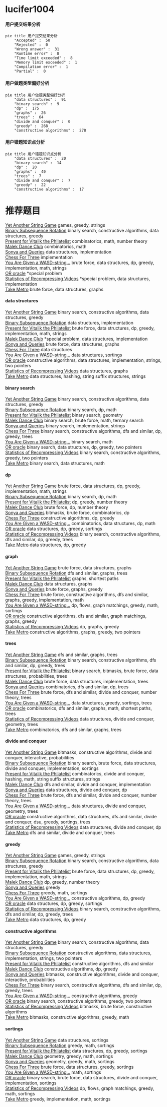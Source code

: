 # lucifer1004
<!-- tabs:start -->
#### **用户提交结果分析**

```mermaid
pie title 用户提交结果分析
    "Accepted" :  50
    "Rejected" :  0
    "Wrong answer" :  31
    "Runtime error" :  8
    "Time limit exceeded" :  8
    "Memory limit exceeded" :  1
    "Compilation error" :  1
    "Partial" :  0
```
#### **用户做题类型偏好分析**

```mermaid
pie title 用户做题类型偏好分析
    "data structures" :  91
    "binary search" :  9
    "dp" :  175
    "graphs" :  26
    "trees" :  64
    "divide and conquer" :  0
    "greedy" :  268
    "constructive algorithms" :  278
```
#### **用户错题知识点分析**

```mermaid
pie title 用户错题知识点分析
    "data structures" :  20
    "binary search" :  14
    "dp" :  20
    "graphs" :  40
    "trees" :  7
    "divide and conquer" :  7
    "greedy" :  22
    "constructive algorithms" :  17
```
<!-- tabs:end -->
# 推荐题目
[Yet Another String Game](http://codeforces.com/problemset/problem/1480/A)		games,
                        greedy,
                        strings		  
[Binary Subsequence Rotation](http://codeforces.com/problemset/problem/1370/E)		binary search,
                        constructive algorithms,
                        data structures,
                        greedy		  
[Present for Vitalik the Philatelist](http://codeforces.com/problemset/problem/585/E)		combinatorics,
                        math,
                        number theory		  
[Malek Dance Club](http://codeforces.com/problemset/problem/319/A)		combinatorics,
                        math		  
[Sonya and Queries](http://codeforces.com/problemset/problem/713/A)		data structures,
                        implementation		  
[Chess For Three](http://codeforces.com/problemset/problem/893/A)		implementation		  
[You Are Given a WASD-string...](http://codeforces.com/problemset/problem/1202/C)		brute force,
                        data structures,
                        dp,
                        greedy,
                        implementation,
                        math,
                        strings		  
[OR oracle](http://codeforces.com/problemset/problem/1115/G2)		*special problem		  
[Statistics of Recompressing Videos](http://codeforces.com/problemset/problem/523/D)		*special problem,
                        data structures,
                        implementation		  
[Take Metro](http://codeforces.com/problemset/problem/1056/G)		brute force,
                        data structures,
                        graphs		  
<!-- tabs:start -->
#### **data structures**
[Yet Another String Game](http://codeforces.com/problemset/problem/1370/E)		binary search,
                        constructive algorithms,
                        data structures,
                        greedy		  
[Binary Subsequence Rotation](http://codeforces.com/problemset/problem/713/A)		data structures,
                        implementation		  
[Present for Vitalik the Philatelist](http://codeforces.com/problemset/problem/1202/C)		brute force,
                        data structures,
                        dp,
                        greedy,
                        implementation,
                        math,
                        strings		  
[Malek Dance Club](http://codeforces.com/problemset/problem/523/D)		*special problem,
                        data structures,
                        implementation		  
[Sonya and Queries](http://codeforces.com/problemset/problem/1056/G)		brute force,
                        data structures,
                        graphs		  
[Chess For Three](http://codeforces.com/problemset/problem/19/D)		data structures		  
[You Are Given a WASD-string...](http://codeforces.com/problemset/problem/773/E)		data structures,
                        sortings		  
[OR oracle](https://codeforces.com/contest/1382/problem/C2)		constructive algorithms,
                        data structures,
                        implementation,
                        strings,
                        two pointers		  
[Statistics of Recompressing Videos](http://codeforces.com/problemset/problem/878/C)		data structures,
                        graphs		  
[Take Metro](http://codeforces.com/problemset/problem/727/E)		data structures,
                        hashing,
                        string suffix structures,
                        strings		  
#### **binary search**
[Yet Another String Game](http://codeforces.com/problemset/problem/1370/E)		binary search,
                        constructive algorithms,
                        data structures,
                        greedy		  
[Binary Subsequence Rotation](http://codeforces.com/problemset/problem/1056/F)		binary search,
                        dp,
                        math		  
[Present for Vitalik the Philatelist](http://codeforces.com/problemset/problem/198/C)		binary search,
                        geometry		  
[Malek Dance Club](http://codeforces.com/problemset/problem/1288/A)		binary search,
                        brute force,
                        math,
                        ternary search		  
[Sonya and Queries](http://codeforces.com/problemset/problem/1187/B)		binary search,
                        implementation,
                        strings		  
[Chess For Three](http://codeforces.com/problemset/problem/1442/E)		binary search,
                        constructive algorithms,
                        dfs and similar,
                        dp,
                        greedy,
                        trees		  
[You Are Given a WASD-string...](http://codeforces.com/problemset/problem/1359/C)		binary search,
                        math		  
[OR oracle](http://codeforces.com/problemset/problem/1492/C)		binary search,
                        data structures,
                        dp,
                        greedy,
                        two pointers		  
[Statistics of Recompressing Videos](http://codeforces.com/problemset/problem/1463/D)		binary search,
                        constructive algorithms,
                        greedy,
                        two pointers		  
[Take Metro](http://codeforces.com/problemset/problem/1490/G)		binary search,
                        data structures,
                        math		  
#### **dp**
[Yet Another String Game](http://codeforces.com/problemset/problem/1202/C)		brute force,
                        data structures,
                        dp,
                        greedy,
                        implementation,
                        math,
                        strings		  
[Binary Subsequence Rotation](http://codeforces.com/problemset/problem/1056/F)		binary search,
                        dp,
                        math		  
[Present for Vitalik the Philatelist](http://codeforces.com/problemset/problem/1005/D)		dp,
                        greedy,
                        number theory		  
[Malek Dance Club](http://codeforces.com/problemset/problem/27/E)		brute force,
                        dp,
                        number theory		  
[Sonya and Queries](http://codeforces.com/problemset/problem/1245/F)		bitmasks,
                        brute force,
                        combinatorics,
                        dp		  
[Chess For Three](http://codeforces.com/problemset/problem/1420/C1)		constructive algorithms,
                        dp,
                        greedy		  
[You Are Given a WASD-string...](http://codeforces.com/problemset/problem/1151/E)		combinatorics,
                        data structures,
                        dp,
                        math		  
[OR oracle](http://codeforces.com/problemset/problem/777/B)		data structures,
                        dp,
                        greedy,
                        sortings		  
[Statistics of Recompressing Videos](http://codeforces.com/problemset/problem/1442/E)		binary search,
                        constructive algorithms,
                        dfs and similar,
                        dp,
                        greedy,
                        trees		  
[Take Metro](http://codeforces.com/problemset/problem/1468/A)		data structures,
                        dp,
                        greedy		  
#### **graph**
[Yet Another String Game](http://codeforces.com/problemset/problem/1056/G)		brute force,
                        data structures,
                        graphs		  
[Binary Subsequence Rotation](http://codeforces.com/problemset/problem/864/F)		dfs and similar,
                        graphs,
                        trees		  
[Present for Vitalik the Philatelist](http://codeforces.com/problemset/problem/666/B)		graphs,
                        shortest paths		  
[Malek Dance Club](http://codeforces.com/problemset/problem/878/C)		data structures,
                        graphs		  
[Sonya and Queries](http://codeforces.com/problemset/problem/1327/B)		brute force,
                        graphs,
                        greedy		  
[Chess For Three](http://codeforces.com/problemset/problem/1487/C)		brute force,
                        constructive algorithms,
                        dfs and similar,
                        graphs,
                        greedy,
                        implementation,
                        math		  
[You Are Given a WASD-string...](http://codeforces.com/problemset/problem/1437/C)		dp,
                        flows,
                        graph matchings,
                        greedy,
                        math,
                        sortings		  
[OR oracle](http://codeforces.com/problemset/problem/1470/D)		constructive algorithms,
                        dfs and similar,
                        graph matchings,
                        graphs,
                        greedy		  
[Statistics of Recompressing Videos](http://codeforces.com/problemset/problem/1476/C)		dp,
                        graphs,
                        greedy		  
[Take Metro](http://codeforces.com/problemset/problem/1304/D)		constructive algorithms,
                        graphs,
                        greedy,
                        two pointers		  
#### **trees**
[Yet Another String Game](http://codeforces.com/problemset/problem/864/F)		dfs and similar,
                        graphs,
                        trees		  
[Binary Subsequence Rotation](http://codeforces.com/problemset/problem/1442/E)		binary search,
                        constructive algorithms,
                        dfs and similar,
                        dp,
                        greedy,
                        trees		  
[Present for Vitalik the Philatelist](http://codeforces.com/problemset/problem/1479/D)		binary search,
                        bitmasks,
                        brute force,
                        data structures,
                        probabilities,
                        trees		  
[Malek Dance Club](http://codeforces.com/problemset/problem/1511/C)		brute force,
                        data structures,
                        implementation,
                        trees		  
[Sonya and Queries](http://codeforces.com/problemset/problem/1499/F)		combinatorics,
                        dfs and similar,
                        dp,
                        trees		  
[Chess For Three](http://codeforces.com/problemset/problem/1491/E)		brute force,
                        dfs and similar,
                        divide and conquer,
                        number theory,
                        trees		  
[You Are Given a WASD-string...](http://codeforces.com/problemset/problem/1466/D)		data structures,
                        greedy,
                        sortings,
                        trees		  
[OR oracle](http://codeforces.com/problemset/problem/1495/D)		combinatorics,
                        dfs and similar,
                        graphs,
                        math,
                        shortest paths,
                        trees		  
[Statistics of Recompressing Videos](http://codeforces.com/problemset/problem/1303/G)		data structures,
                        divide and conquer,
                        geometry,
                        trees		  
[Take Metro](http://codeforces.com/problemset/problem/1454/E)		combinatorics,
                        dfs and similar,
                        graphs,
                        trees		  
#### **divide and conquer**
[Yet Another String Game](http://codeforces.com/problemset/problem/1364/E)		bitmasks,
                        constructive algorithms,
                        divide and conquer,
                        interactive,
                        probabilities		  
[Binary Subsequence Rotation](http://codeforces.com/problemset/problem/1461/D)		binary search,
                        brute force,
                        data structures,
                        divide and conquer,
                        implementation,
                        sortings		  
[Present for Vitalik the Philatelist](http://codeforces.com/problemset/problem/1466/G)		combinatorics,
                        divide and conquer,
                        hashing,
                        math,
                        string suffix structures,
                        strings		  
[Malek Dance Club](http://codeforces.com/problemset/problem/1490/D)		dfs and similar,
                        divide and conquer,
                        implementation		  
[Sonya and Queries](https://codeforces.com/contest/1483/problem/C)		data structures,
                        divide and conquer,
                        dp		  
[Chess For Three](http://codeforces.com/problemset/problem/1491/E)		brute force,
                        dfs and similar,
                        divide and conquer,
                        number theory,
                        trees		  
[You Are Given a WASD-string...](http://codeforces.com/problemset/problem/1303/G)		data structures,
                        divide and conquer,
                        geometry,
                        trees		  
[OR oracle](http://codeforces.com/problemset/problem/1494/D)		constructive algorithms,
                        data structures,
                        dfs and similar,
                        divide and conquer,
                        dsu,
                        greedy,
                        sortings,
                        trees		  
[Statistics of Recompressing Videos](http://codeforces.com/problemset/problem/1482/E)		data structures,
                        divide and conquer,
                        dp		  
[Take Metro](http://codeforces.com/problemset/problem/566/C)		dfs and similar,
                        divide and conquer,
                        trees		  
#### **greedy**
[Yet Another String Game](http://codeforces.com/problemset/problem/1480/A)		games,
                        greedy,
                        strings		  
[Binary Subsequence Rotation](http://codeforces.com/problemset/problem/1370/E)		binary search,
                        constructive algorithms,
                        data structures,
                        greedy		  
[Present for Vitalik the Philatelist](http://codeforces.com/problemset/problem/1202/C)		brute force,
                        data structures,
                        dp,
                        greedy,
                        implementation,
                        math,
                        strings		  
[Malek Dance Club](http://codeforces.com/problemset/problem/1005/D)		dp,
                        greedy,
                        number theory		  
[Sonya and Queries](http://codeforces.com/problemset/problem/1070/F)		greedy		  
[Chess For Three](http://codeforces.com/problemset/problem/1417/B)		greedy,
                        math,
                        sortings		  
[You Are Given a WASD-string...](http://codeforces.com/problemset/problem/1420/C1)		constructive algorithms,
                        dp,
                        greedy		  
[OR oracle](http://codeforces.com/problemset/problem/777/B)		data structures,
                        dp,
                        greedy,
                        sortings		  
[Statistics of Recompressing Videos](http://codeforces.com/problemset/problem/1442/E)		binary search,
                        constructive algorithms,
                        dfs and similar,
                        dp,
                        greedy,
                        trees		  
[Take Metro](http://codeforces.com/problemset/problem/1468/A)		data structures,
                        dp,
                        greedy		  
#### **constructive algorithms**
[Yet Another String Game](http://codeforces.com/problemset/problem/1370/E)		binary search,
                        constructive algorithms,
                        data structures,
                        greedy		  
[Binary Subsequence Rotation](https://codeforces.com/contest/1382/problem/C2)		constructive algorithms,
                        data structures,
                        implementation,
                        strings,
                        two pointers		  
[Present for Vitalik the Philatelist](http://codeforces.com/problemset/problem/1446/E)		constructive algorithms,
                        dfs and similar		  
[Malek Dance Club](http://codeforces.com/problemset/problem/1420/C1)		constructive algorithms,
                        dp,
                        greedy		  
[Sonya and Queries](http://codeforces.com/problemset/problem/1364/E)		bitmasks,
                        constructive algorithms,
                        divide and conquer,
                        interactive,
                        probabilities		  
[Chess For Three](http://codeforces.com/problemset/problem/1442/E)		binary search,
                        constructive algorithms,
                        dfs and similar,
                        dp,
                        greedy,
                        trees		  
[You Are Given a WASD-string...](http://codeforces.com/problemset/problem/1493/A)		constructive algorithms,
                        greedy		  
[OR oracle](http://codeforces.com/problemset/problem/1463/D)		binary search,
                        constructive algorithms,
                        greedy,
                        two pointers		  
[Statistics of Recompressing Videos](https://codeforces.com/contest/1456/problem/B)		bitmasks,
                        brute force,
                        constructive algorithms		  
[Take Metro](http://codeforces.com/problemset/problem/1492/D)		bitmasks,
                        constructive algorithms,
                        greedy,
                        math		  
#### **sortings**
[Yet Another String Game](http://codeforces.com/problemset/problem/773/E)		data structures,
                        sortings		  
[Binary Subsequence Rotation](http://codeforces.com/problemset/problem/1417/B)		greedy,
                        math,
                        sortings		  
[Present for Vitalik the Philatelist](http://codeforces.com/problemset/problem/777/B)		data structures,
                        dp,
                        greedy,
                        sortings		  
[Malek Dance Club](https://codeforces.com/contest/1496/problem/C)		geometry,
                        greedy,
                        math,
                        sortings		  
[Sonya and Queries](http://codeforces.com/problemset/problem/1495/A)		geometry,
                        greedy,
                        math,
                        sortings		  
[Chess For Three](http://codeforces.com/problemset/problem/1497/A)		brute force,
                        data structures,
                        greedy,
                        sortings		  
[You Are Given a WASD-string...](http://codeforces.com/problemset/problem/1427/A)		math,
                        sortings		  
[OR oracle](http://codeforces.com/problemset/problem/1461/D)		binary search,
                        brute force,
                        data structures,
                        divide and conquer,
                        implementation,
                        sortings		  
[Statistics of Recompressing Videos](http://codeforces.com/problemset/problem/1437/C)		dp,
                        flows,
                        graph matchings,
                        greedy,
                        math,
                        sortings		  
[Take Metro](http://codeforces.com/problemset/problem/1473/A)		greedy,
                        implementation,
                        math,
                        sortings		  
<!-- tabs:end -->
